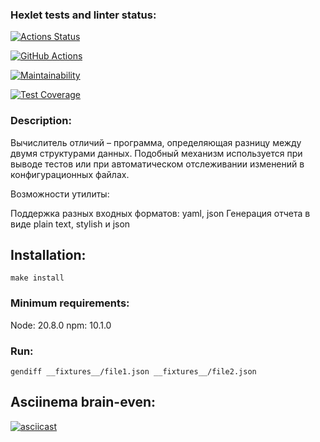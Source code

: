 ### Hexlet tests and linter status:
[![Actions Status](https://github.com/Iaroslava2001/frontend-project-46/actions/workflows/hexlet-check.yml/badge.svg)](https://github.com/Iaroslava2001/frontend-project-46/actions)

[![GitHub Actions](https://github.com/Iaroslava2001/frontend-project-46/actions/workflows/main.yml/badge.svg)](https://github.com/Iaroslava2001/frontend-project-46/actions/workflows/main.yml)

[![Maintainability](https://api.codeclimate.com/v1/badges/660310ccac0fc0932c72/maintainability)](https://codeclimate.com/github/Iaroslava2001/frontend-project-46/maintainability)

[![Test Coverage](https://api.codeclimate.com/v1/badges/660310ccac0fc0932c72/test_coverage)](https://codeclimate.com/github/Iaroslava2001/frontend-project-46/test_coverage)

### Description:

Вычислитель отличий – программа, определяющая разницу между двумя структурами данных. Подобный механизм используется при выводе тестов или при автоматическом отслеживании изменений в конфигурационных файлах.

Возможности утилиты:

Поддержка разных входных форматов: yaml, json
Генерация отчета в виде plain text, stylish и json

## Installation:
```
make install
```

### Minimum requirements:
Node: 20.8.0
npm: 10.1.0

### Run:
```
gendiff __fixtures__/file1.json __fixtures__/file2.json
```

## Asciinema brain-even:

[![asciicast](https://asciinema.org/a/uhCRHtJHku0wuMNIKCtVO85UT.svg)](https://asciinema.org/a/uhCRHtJHku0wuMNIKCtVO85UT)